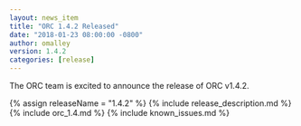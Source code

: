 ```yaml
---
layout: news_item
title: "ORC 1.4.2 Released"
date: "2018-01-23 08:00:00 -0800"
author: omalley
version: 1.4.2
categories: [release]
---
```


The ORC team is excited to announce the release of ORC v1.4.2.

{% assign releaseName = "1.4.2" %}
{% include release_description.md %}
{% include orc_1.4.md %}
{% include known_issues.md %}
